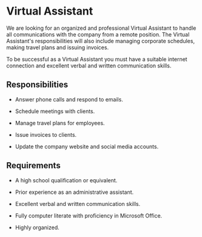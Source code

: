 # Virtual Assistant

We are looking for an organized and professional Virtual Assistant to handle all communications with the company from a remote position. The Virtual Assistant's responsibilities will also include managing corporate schedules, making travel plans and issuing invoices.

To be successful as a Virtual Assistant you must have a suitable internet connection and excellent verbal and written communication skills.

## Responsibilities

* Answer phone calls and respond to emails.

* Schedule meetings with clients.

* Manage travel plans for employees.

* Issue invoices to clients.

* Update the company website and social media accounts.

## Requirements

* A high school qualification or equivalent.

* Prior experience as an administrative assistant.

* Excellent verbal and written communication skills.

* Fully computer literate with proficiency in Microsoft Office.

* Highly organized.

